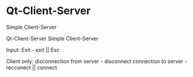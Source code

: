 # Qt-Client-Server
Simple Client-Server

Qt-Client-Server
Simple Client-Server

Input:
	Exit - exit || Esc
	
Client only:
	disconnection from server -	disconnect
	connection to server - recconect || connect
